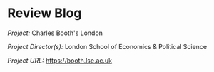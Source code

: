 # Review Blog

_Project:_ Charles Booth's London

_Project Director(s):_ London School of Economics & Political Science

_Project URL:_ https://booth.lse.ac.uk
